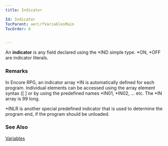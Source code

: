 ```yaml
---
title: Indicator

Id: Indicator
TocParent: aerLrfVariablesMain
TocOrder: 6


---
```


An **indicator** is any field declared using the *IND simple type. *ON, *OFF are indicator literals. 

### Remarks
In Encore RPG, an indicator array *IN is automatically defined for each program. Individual elements can be accessed using the array element syntax ([ ] or by using the predefined names *IN01, *IN02, … etc. The *IN array is 99 long. 

*INLR is another special predefined indicator that is used to determine the program end, if the program should be unloaded. 

### See Also
[Variables](ecrLrfVariablesMain.html) 
